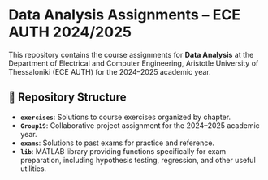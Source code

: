 # Data Analysis Assignments – ECE AUTH 2024/2025

This repository contains the course assignments for **Data Analysis** at the Department of Electrical and Computer Engineering, Aristotle University of Thessaloniki (ECE AUTH) for the 2024–2025 academic year.

## 📂 Repository Structure

* **`exercises`**: Solutions to course exercises organized by chapter.
* **`Group19`**: Collaborative project assignment for the 2024–2025 academic year.
* **`exams`**: Solutions to past exams for practice and reference.
* **`lib`**: MATLAB library providing functions specifically for exam preparation, including hypothesis testing, regression, and other useful utilities.
